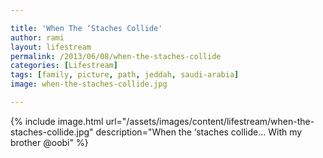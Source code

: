 ```yaml
---

title: 'When The ‘Staches Collide'
author: rami
layout: lifestream
permalink: /2013/06/08/when-the-staches-collide
categories: [Lifestream]
tags: [family, picture, path, jeddah, saudi-arabia]
image: when-the-staches-collide.jpg

---
```


{% include image.html url="/assets/images/content/lifestream/when-the-staches-collide.jpg" description="When the ‘staches collide… With my brother @oobi" %}
